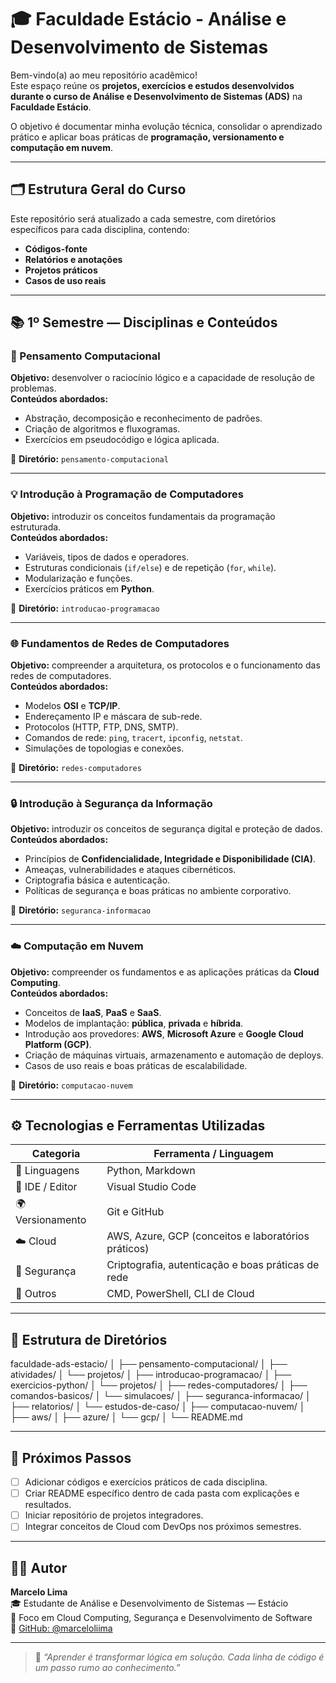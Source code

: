 # 🎓 Faculdade Estácio - Análise e Desenvolvimento de Sistemas

Bem-vindo(a) ao meu repositório acadêmico!  
Este espaço reúne os **projetos, exercícios e estudos desenvolvidos durante o curso de Análise e Desenvolvimento de Sistemas (ADS)** na **Faculdade Estácio**.  

O objetivo é documentar minha evolução técnica, consolidar o aprendizado prático e aplicar boas práticas de **programação, versionamento e computação em nuvem**.

---

## 🗂️ Estrutura Geral do Curso

Este repositório será atualizado a cada semestre, com diretórios específicos para cada disciplina, contendo:
- **Códigos-fonte**
- **Relatórios e anotações**
- **Projetos práticos**
- **Casos de uso reais**

---

## 📚 1º Semestre — Disciplinas e Conteúdos

### 🧩 Pensamento Computacional
**Objetivo:** desenvolver o raciocínio lógico e a capacidade de resolução de problemas.  
**Conteúdos abordados:**
- Abstração, decomposição e reconhecimento de padrões.  
- Criação de algoritmos e fluxogramas.  
- Exercícios em pseudocódigo e lógica aplicada.  

📂 **Diretório:** `pensamento-computacional`

---

### 💡 Introdução à Programação de Computadores
**Objetivo:** introduzir os conceitos fundamentais da programação estruturada.  
**Conteúdos abordados:**
- Variáveis, tipos de dados e operadores.  
- Estruturas condicionais (`if/else`) e de repetição (`for`, `while`).  
- Modularização e funções.  
- Exercícios práticos em **Python**.  

📂 **Diretório:** `introducao-programacao`

---

### 🌐 Fundamentos de Redes de Computadores
**Objetivo:** compreender a arquitetura, os protocolos e o funcionamento das redes de computadores.  
**Conteúdos abordados:**
- Modelos **OSI** e **TCP/IP**.  
- Endereçamento IP e máscara de sub-rede.  
- Protocolos (HTTP, FTP, DNS, SMTP).  
- Comandos de rede: `ping`, `tracert`, `ipconfig`, `netstat`.  
- Simulações de topologias e conexões.  

📂 **Diretório:** `redes-computadores`

---

### 🔒 Introdução à Segurança da Informação
**Objetivo:** introduzir os conceitos de segurança digital e proteção de dados.  
**Conteúdos abordados:**
- Princípios de **Confidencialidade, Integridade e Disponibilidade (CIA)**.  
- Ameaças, vulnerabilidades e ataques cibernéticos.  
- Criptografia básica e autenticação.  
- Políticas de segurança e boas práticas no ambiente corporativo.  

📂 **Diretório:** `seguranca-informacao`

---

### ☁️ Computação em Nuvem
**Objetivo:** compreender os fundamentos e as aplicações práticas da **Cloud Computing**.  
**Conteúdos abordados:**
- Conceitos de **IaaS**, **PaaS** e **SaaS**.  
- Modelos de implantação: **pública**, **privada** e **híbrida**.  
- Introdução aos provedores: **AWS**, **Microsoft Azure** e **Google Cloud Platform (GCP)**.  
- Criação de máquinas virtuais, armazenamento e automação de deploys.  
- Casos de uso reais e boas práticas de escalabilidade.  

📂 **Diretório:** `computacao-nuvem`

---

## ⚙️ Tecnologias e Ferramentas Utilizadas

| Categoria | Ferramenta / Linguagem |
|------------|------------------------|
| 💬 Linguagens | Python, Markdown |
| 🧠 IDE / Editor | Visual Studio Code |
| 🌍 Versionamento | Git e GitHub |
| ☁️ Cloud | AWS, Azure, GCP (conceitos e laboratórios práticos) |
| 🔐 Segurança | Criptografia, autenticação e boas práticas de rede |
| 🧰 Outros | CMD, PowerShell, CLI de Cloud |

---

## 🧾 Estrutura de Diretórios

faculdade-ads-estacio/
│
├── pensamento-computacional/
│ ├── atividades/
│ └── projetos/
│
├── introducao-programacao/
│ ├── exercicios-python/
│ └── projetos/
│
├── redes-computadores/
│ ├── comandos-basicos/
│ └── simulacoes/
│
├── seguranca-informacao/
│ ├── relatorios/
│ └── estudos-de-caso/
│
├── computacao-nuvem/
│ ├── aws/
│ ├── azure/
│ └── gcp/
│
└── README.md

---

## 🌱 Próximos Passos
- [ ] Adicionar códigos e exercícios práticos de cada disciplina.  
- [ ] Criar README específico dentro de cada pasta com explicações e resultados.  
- [ ] Iniciar repositório de projetos integradores.  
- [ ] Integrar conceitos de Cloud com DevOps nos próximos semestres.  

---

## 👨‍💻 Autor

**Marcelo Lima**  
🎓 Estudante de Análise e Desenvolvimento de Sistemas — Estácio  
📍 Foco em Cloud Computing, Segurança e Desenvolvimento de Software  
🔗 [GitHub: @marceloliima](https://github.com/marceloliima)

---

> 💬 *“Aprender é transformar lógica em solução. Cada linha de código é um passo rumo ao conhecimento.”*